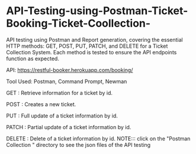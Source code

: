 # API-Testing-using-Postman-Ticket-Booking-Ticket-Coollection-

API testing using Postman and Report generation, covering the essential HTTP methods: GET, POST, PUT, PATCH, and DELETE for a Ticket Collection System. Each method is tested to ensure the API endpoints function as expected.

API: https://restful-booker.herokuapp.com/booking/

Tool Used: Postman, Command Prompt, Newman

GET : Retrieve information for a ticket by id.

POST : Creates a new ticket.

PUT : Full update of a ticket information by id.

PATCH : Partial update of a ticket information by id.

DELETE : Delete of a ticket information by id.
NOTE::: click on the "Postman Collection " directory to see the json files of the API testing
